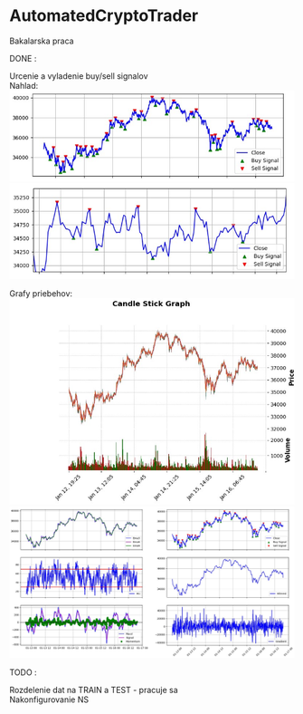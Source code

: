 # AutomatedCryptoTrader
Bakalarska praca

DONE : 

Urcenie a vyladenie buy/sell signalov\
Nahlad:
![Screenshot](screens/buy_sell.jpg)
![Screenshot](screens/buy_sell_zoom.jpg)

Grafy priebehov:
![Screenshot](screens/candlestick.jpg)
![Screenshot](screens/indicators.jpg)


TODO :

Rozdelenie dat na TRAIN a TEST  - pracuje sa\
Nakonfigurovanie NS
